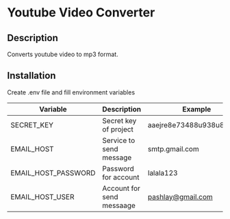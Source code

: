 
# Youtube Video Converter

## Description

Converts youtube video to mp3 format.

## Installation

Create .env file and fill environment variables

| Variable          |   Description              | Example                   |
|-------------------|----------------------------|---------------------------|
|SECRET_KEY         |   Secret key of project    | aaejre8e73488u938u8fjadk_j|
|EMAIL_HOST         |   Service to send message  | smtp.gmail.com            |
|EMAIL_HOST_PASSWORD|   Password for account     | lalala123                 |
|EMAIL_HOST_USER    |   Account for send messaage| pashlay@gmail.com         |
